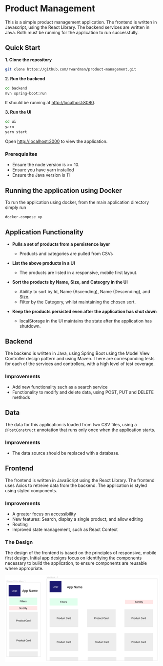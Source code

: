 # Product Management

This is a simple product management application. The frontend is written in Javascript, using the React Library. The backend services are written in Java. Both must be running for the application to run successfully.

## Quick Start

**1. Clone the repository**

```bash
git clone https://github.com/rwardman/product-management.git
```

**2. Run the backend**

```bash
cd backend
mvn spring-boot:run
```

It should be running at [http://localhost:8080](http://localhost:8080).

**3. Run the UI**

```bash
cd ui
yarn
yarn start
```

Open [http://localhost:3000](http://localhost:3000) to view the application.

### Prerequisites

- Ensure the node version is >= 10.
- Ensure you have yarn installed
- Ensure the Java version is 11

## Running the application using Docker

To run the application using docker, from the main application directory simply run

```bash
docker-compose up
```

## Application Functionality

- **Pulls a set of products from a persistence layer**

  - Products and categories are pulled from CSVs

- **List the above products in a UI**

  - The products are listed in a responsive, mobile first layout.

- **Sort the products by Name, Size, and Cateogry in the UI**

  - Ability to sort by Id, Name (Ascending), Name (Descending), and Size.
  - Filter by the Category, whilst maintaining the chosen sort.

- **Keep the products persisted even after the application has shut down**
  - localStorage in the UI maintains the state after the application has shutdown.

## Backend

The backend is written in Java, using Spring Boot using the Model View Controller design pattern and using Maven. There are corresponding tests for each of the services and controllers, with a high level of test coverage.

### Improvements

- Add new functionality such as a search service
- Functionality to modify and delete data, using POST, PUT and DELETE methods

## Data

The data for this application is loaded from two CSV files, using a `@PostConstruct` annotation that runs only once when the application starts.

### Improvements

- The data source should be replaced with a database.

## Frontend

The frontend is written in JavaScript using the React Library. The frontend uses Axios to retreive data from the backend. The application is styled using styled components.

### Improvements

- A greater focus on accessibility
- New features: Search, display a single product, and allow editing
- Routing
- Improved state management, such as React Context

### The Design

The design of the frontend is based on the principles of responsive, mobile first design. Initial app designs focus on identifying the components necessary to build the application, to ensure components are reusable where appropriate.

![App Design](./AppDesign.png)
